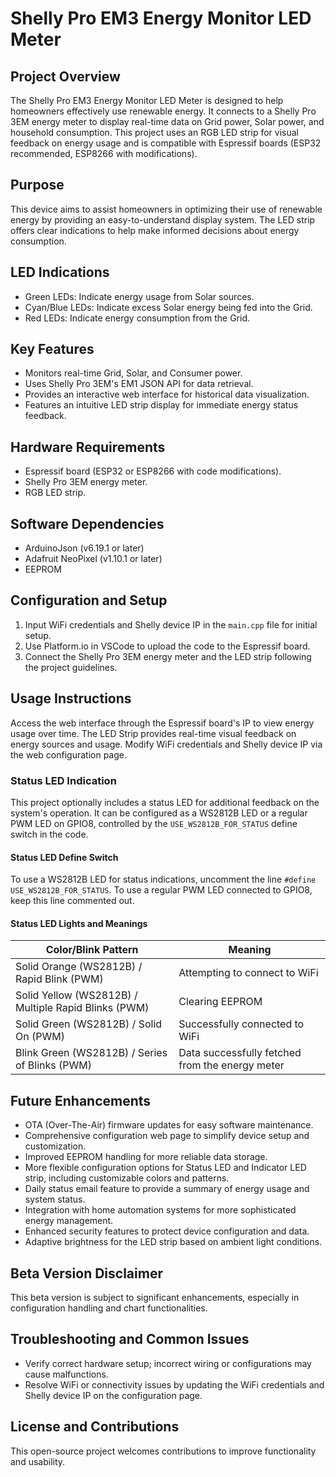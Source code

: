 # Shelly Pro EM3 Energy Monitor LED Meter

## Project Overview
The Shelly Pro EM3 Energy Monitor LED Meter is designed to help homeowners effectively use renewable energy. It connects to a Shelly Pro 3EM energy meter to display real-time data on Grid power, Solar power, and household consumption. This project uses an RGB LED strip for visual feedback on energy usage and is compatible with Espressif boards (ESP32 recommended, ESP8266 with modifications).

## Purpose
This device aims to assist homeowners in optimizing their use of renewable energy by providing an easy-to-understand display system. The LED strip offers clear indications to help make informed decisions about energy consumption.

## LED Indications
- Green LEDs: Indicate energy usage from Solar sources.
- Cyan/Blue LEDs: Indicate excess Solar energy being fed into the Grid.
- Red LEDs: Indicate energy consumption from the Grid.

## Key Features
- Monitors real-time Grid, Solar, and Consumer power.
- Uses Shelly Pro 3EM's EM1 JSON API for data retrieval.
- Provides an interactive web interface for historical data visualization.
- Features an intuitive LED strip display for immediate energy status feedback.

## Hardware Requirements
- Espressif board (ESP32 or ESP8266 with code modifications).
- Shelly Pro 3EM energy meter.
- RGB LED strip.

## Software Dependencies
- ArduinoJson (v6.19.1 or later)
- Adafruit NeoPixel (v1.10.1 or later)
- EEPROM

## Configuration and Setup
1. Input WiFi credentials and Shelly device IP in the `main.cpp` file for initial setup.
2. Use Platform.io in VSCode to upload the code to the Espressif board.
3. Connect the Shelly Pro 3EM energy meter and the LED strip following the project guidelines.

## Usage Instructions
Access the web interface through the Espressif board's IP to view energy usage over time. The LED Strip provides real-time visual feedback on energy sources and usage. Modify WiFi credentials and Shelly device IP via the web configuration page.

### Status LED Indication
This project optionally includes a status LED for additional feedback on the system's operation. It can be configured as a WS2812B LED or a regular PWM LED on GPIO8, controlled by the `USE_WS2812B_FOR_STATUS` define switch in the code.

#### Status LED Define Switch
To use a WS2812B LED for status indications, uncomment the line `#define USE_WS2812B_FOR_STATUS`. To use a regular PWM LED connected to GPIO8, keep this line commented out.

#### Status LED Lights and Meanings
| Color/Blink Pattern | Meaning |
|---------------------|---------|
| Solid Orange (WS2812B) / Rapid Blink (PWM) | Attempting to connect to WiFi |
| Solid Yellow (WS2812B) / Multiple Rapid Blinks (PWM) | Clearing EEPROM |
| Solid Green (WS2812B) / Solid On (PWM) | Successfully connected to WiFi |
| Blink Green (WS2812B) / Series of Blinks (PWM) | Data successfully fetched from the energy meter |

## Future Enhancements
- OTA (Over-The-Air) firmware updates for easy software maintenance.
- Comprehensive configuration web page to simplify device setup and customization.
- Improved EEPROM handling for more reliable data storage.
- More flexible configuration options for Status LED and Indicator LED strip, including customizable colors and patterns.
- Daily status email feature to provide a summary of energy usage and system status.
- Integration with home automation systems for more sophisticated energy management.
- Enhanced security features to protect device configuration and data.
- Adaptive brightness for the LED strip based on ambient light conditions.

## Beta Version Disclaimer
This beta version is subject to significant enhancements, especially in configuration handling and chart functionalities.

## Troubleshooting and Common Issues
- Verify correct hardware setup; incorrect wiring or configurations may cause malfunctions.
- Resolve WiFi or connectivity issues by updating the WiFi credentials and Shelly device IP on the configuration page.

## License and Contributions
This open-source project welcomes contributions to improve functionality and usability.
